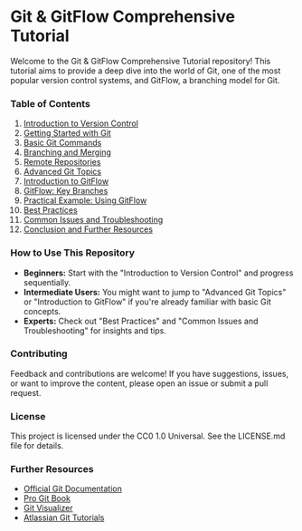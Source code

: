 # Git & GitFlow Comprehensive Tutorial

Welcome to the Git & GitFlow Comprehensive Tutorial repository! This tutorial aims to provide a deep dive into the world of Git, one of the most popular version control systems, and GitFlow, a branching model for Git.

### Table of Contents

1. [Introduction to Version Control](./#license)
2. [Getting Started with Git](2.-getting-started-with-git.md)
3. [Basic Git Commands](3.-basic-git-commands.md)
4. [Branching and Merging](3.-basic-git-commands.md)
5. [Remote Repositories](5.-remote-repositories.md)
6. [Advanced Git Topics](6.-advanced-git-topics.md)
7. [Introduction to GitFlow](7.-introduction-to-gitflow.md)
8. [GitFlow: Key Branches](8.-gitflow-key-branches.md)
9. [Practical Example: Using GitFlow](9.-practical-example-using-gitflow.md)
10. [Best Practices](10.-best-practices.md)
11. [Common Issues and Troubleshooting](11.-common-issues-and-troubleshooting.md)
12. [Conclusion and Further Resources](12.conclusion-and-further-resources.md)

### How to Use This Repository

* **Beginners:** Start with the "Introduction to Version Control" and progress sequentially.
* **Intermediate Users:** You might want to jump to "Advanced Git Topics" or "Introduction to GitFlow" if you're already familiar with basic Git concepts.
* **Experts:** Check out "Best Practices" and "Common Issues and Troubleshooting" for insights and tips.

### Contributing

Feedback and contributions are welcome! If you have suggestions, issues, or want to improve the content, please open an issue or submit a pull request.

### License

This project is licensed under the CC0 1.0 Universal. See the LICENSE.md file for details.

### Further Resources

* [Official Git Documentation](https://git-scm.com/doc)
* [Pro Git Book](https://git-scm.com/book/en/v2)
* [Git Visualizer](https://git-school.github.io/visualizing-git/)
* [Atlassian Git Tutorials](https://www.atlassian.com/git/tutorials)

